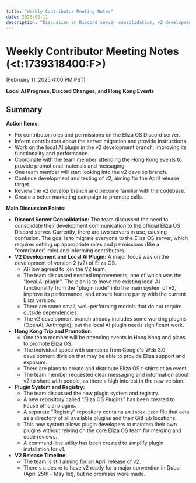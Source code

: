 ```yaml
---
title: "Weekly Contributor Meeting Notes"
date: 2025-02-11
description: "Discussion on Discord server consolidation, v2 development progress including local AI plugin improvements, upcoming Hong Kong promotional events, and new plugin registry system implementation. Updates on v2 release timeline targeting April."
---
```


# Weekly Contributor Meeting Notes (<t:1739318400:F>)

(February 11, 2025 4:00 PM PST)

**Local AI Progress, Discord Changes, and Hong Kong Events**


## Summary

**Action Items:**

*   Fix contributor roles and permissions on the Eliza OS Discord server.
*   Inform contributors about the server migration and provide instructions.
*   Work on the local AI plugin in the v2 development branch, improving its functionality and performance.
*   Coordinate with the team member attending the Hong Kong events to provide promotional materials and messaging.
*   One team member will start looking into the v2 develop branch.
*   Continue development and testing of v2, aiming for the April release target.
*   Review the v2 develop branch and become familiar with the codebase.
*   Create a better marketing campaign to promote calls.

**Main Discussion Points:**

*   **Discord Server Consolidation:** The team discussed the need to consolidate their development communication to the official Eliza OS Discord server. Currently, there are two servers in use, causing confusion. The goal is to migrate everyone to the Eliza OS server, which requires setting up appropriate roles and permissions (like a "contributor" role) and informing contributors.
*   **V2 Development and Local AI Plugin:** A major focus was on the development of version 2 (v2) of Eliza OS.
    *   AIFlow agreed to join the V2 team.
    *   The team discussed needed improvements, one of which was the "local AI plugin". The plan is to move the existing local AI functionality from the "plugin node" into the main system of v2, improve its performance, and ensure feature parity with the current Eliza version.
    *   There are some small, well-performing models that do not require outside dependencies.
    *   The v2 development branch already includes some working plugins (OpenAI, Anthropic), but the local AI plugin needs significant work.
*   **Hong Kong Trip and Promotion:**
    *   One team member will be attending events in Hong Kong and plans to promote Eliza OS.
    *   The individual spoke with someone from Google's Web 3.0 development division that may be able to provide Eliza support and exposure.
    *   There are plans to create and distribute Eliza OS t-shirts at an event.
    *   The team member requested clear messaging and information about v2 to share with people, as there's high interest in the new version.
*   **Plugin System and Registry:**
    *   The team discussed the new plugin system and registry.
    *   A new repository called "Eliza OS Plugins" has been created to house official plugins.
    *   A separate "Registry" repository contains an `index.json` file that acts as a directory of all available plugins and their GitHub locations.
    *   This new system allows plugin developers to maintain their own plugins without relying on the core Eliza OS team for merging and code reviews.
    *   A command-line utility has been created to simplify plugin installation for v1.
*   **V2 Release Timeline:**
    *   The team is still aiming for an April release of v2.
    *   There's a desire to have v2 ready for a major convention in Dubai (April 25th - May 1st), but no promises were made.

